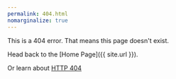 ```yaml
---
permalink: 404.html
nomarginalize: true
---
```


This is a 404 error. That means this page doesn't exist.

Head back to the [Home Page]({{ site.url }}).

Or learn about <a href="https://en.wikipedia.org/wiki/HTTP_404" target="_blank">HTTP 404</a>